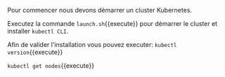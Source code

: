 Pour commencer nous devons démarrer un cluster Kubernetes.

Executez la commande `launch.sh`{{execute}} pour démarrer le cluster et installer `kubectl CLI`.

Afin de valider l'installation vous pouvez executer:
 `kubectl version`{{execute}}
 
 `kubectl get nodes`{{execute}}
